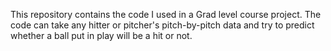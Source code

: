 This repository contains the code I used in a Grad level course project. The code can take any hitter or pitcher's pitch-by-pitch data and try to predict whether a ball put in play will be a hit or not.
